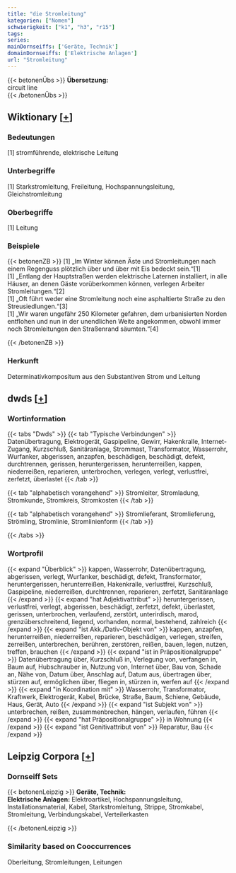 ```yaml
---
title: "die Stromleitung"
kategorien: ["Nomen"]
schwierigkeit: ["k1", "h3", "r15"]
tags:
series:
mainDornseiffs: ['Geräte, Technik']
domainDornseiffs: ['Elektrische Anlagen']
url: "Stromleitung"
---
```


{{< betonenÜbs >}}
**Übersetzung:**  
circuit line  
{{< /betonenÜbs >}}

## Wiktionary [[+](https://de.wiktionary.org/wiki/Stromleitung)]

### Bedeutungen
[1] stromführende, elektrische Leitung  

### Unterbegriffe
[1] Starkstromleitung, Freileitung, Hochspannungsleitung, Gleichstromleitung  

### Oberbegriffe
[1] Leitung  

### Beispiele
{{< betonenZB >}}
[1] „Im Winter können Äste und Stromleitungen nach einem Regenguss plötzlich über und über mit Eis bedeckt sein.“[1]  
[1] „Entlang der Hauptstraßen werden elektrische Laternen installiert, in alle Häuser, an denen Gäste vorüberkommen können, verlegen Arbeiter Stromleitungen.“[2]  
[1] „Oft führt weder eine Stromleitung noch eine asphaltierte Straße zu den Streusiedlungen.“[3]  
[1] „Wir waren ungefähr 250 Kilometer gefahren, dem urbanisierten Norden entflohen und nun in der unendlichen Weite angekommen, obwohl immer noch Stromleitungen den Straßenrand säumten.“[4]  

{{< /betonenZB >}}
### Herkunft
Determinativkompositum aus den Substantiven Strom und Leitung  



## dwds [[+](https://www.dwds.de/wb/Stromleitung)]

### Wortinformation
{{< tabs "Dwds" >}}
{{< tab "Typische Verbindungen" >}}
Datenübertragung, Elektrogerät, Gaspipeline, Gewirr, Hakenkralle, Internet-Zugang, Kurzschluß, Sanitäranlage, Strommast, Transformator, Wasserrohr, Wurfanker, abgerissen, anzapfen, beschädigen, beschädigt, defekt, durchtrennen, gerissen, heruntergerissen, herunterreißen, kappen, niederreißen, reparieren, unterbrochen, verlegen, verlegt, verlustfrei, zerfetzt, überlastet
{{< /tab >}}

{{< tab "alphabetisch vorangehend" >}}
Stromleiter, Stromladung, Stromkunde, Stromkreis, Stromkosten
{{< /tab >}}

{{< tab "alphabetisch vorangehend" >}}
Stromlieferant, Stromlieferung, Strömling, Stromlinie, Stromlinienform
{{< /tab >}}

{{< /tabs >}}

### Wortprofil
{{< expand "Überblick" >}} kappen, Wasserrohr, Datenübertragung, abgerissen, verlegt, Wurfanker, beschädigt, defekt, Transformator, heruntergerissen, herunterreißen, Hakenkralle, verlustfrei, Kurzschluß, Gaspipeline, niederreißen, durchtrennen, reparieren, zerfetzt, Sanitäranlage {{< /expand >}}
{{< expand "hat Adjektivattribut" >}} heruntergerissen, verlustfrei, verlegt, abgerissen, beschädigt, zerfetzt, defekt, überlastet, gerissen, unterbrochen, verlaufend, zerstört, unterirdisch, marod, grenzüberschreitend, liegend, vorhanden, normal, bestehend, zahlreich {{< /expand >}}
{{< expand "ist Akk./Dativ-Objekt von" >}} kappen, anzapfen, herunterreißen, niederreißen, reparieren, beschädigen, verlegen, streifen, zerreißen, unterbrechen, berühren, zerstören, reißen, bauen, legen, nutzen, treffen, brauchen {{< /expand >}}
{{< expand "ist in Präpositionalgruppe" >}} Datenübertragung über, Kurzschluß in, Verlegung von, verfangen in, Baum auf, Hubschrauber in, Nutzung von, Internet über, Bau von, Schade an, Nähe von, Datum über, Anschlag auf, Datum aus, übertragen über, stürzen auf, ermöglichen über, fliegen in, stürzen in, werfen auf {{< /expand >}}
{{< expand "in Koordination mit" >}} Wasserrohr, Transformator, Kraftwerk, Elektrogerät, Kabel, Brücke, Straße, Baum, Schiene, Gebäude, Haus, Gerät, Auto {{< /expand >}}
{{< expand "ist Subjekt von" >}} unterbrechen, reißen, zusammenbrechen, hängen, verlaufen, führen {{< /expand >}}
{{< expand "hat Präpositionalgruppe" >}} in Wohnung {{< /expand >}}
{{< expand "ist Genitivattribut von" >}} Reparatur, Bau {{< /expand >}}

## Leipzig Corpora [[+](https://corpora.uni-leipzig.de/en/res?word=Stromleitung&corpusId=deu_newscrawl-public_2018)]

### Dornseiff Sets
{{< betonenLeipzig >}}
**Geräte, Technik:**  
**Elektrische Anlagen:** Elektroartikel, Hochspannungsleitung, Installationsmaterial, Kabel, Starkstromleitung, Strippe, Stromkabel, Stromleitung, Verbindungskabel, Verteilerkasten  

{{< /betonenLeipzig >}}

### Similarity based on Cooccurrences
Oberleitung, Stromleitungen, Leitungen

